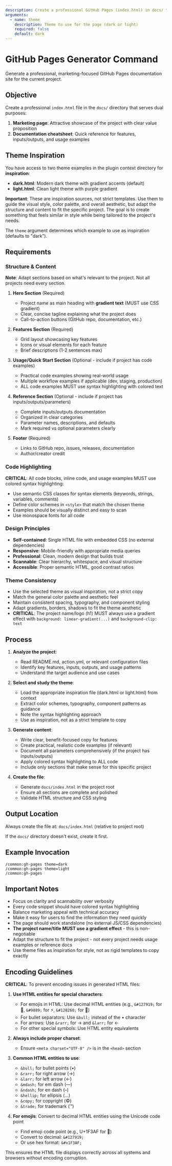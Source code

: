 ```yaml
---
description: Create a professional GitHub Pages (index.html) in docs/ to showcase the project
arguments:
  - name: theme
    description: Theme to use for the page (dark or light)
    required: false
    default: dark
---
```


# GitHub Pages Generator Command

Generate a professional, marketing-focused GitHub Pages documentation site for the current project.

## Objective

Create a professional `index.html` file in the `docs/` directory that serves dual purposes:
1. **Marketing page**: Attractive showcase of the project with clear value proposition
2. **Documentation cheatsheet**: Quick reference for features, inputs/outputs, and usage examples

## Theme Inspiration

You have access to two theme examples in the plugin context directory for **inspiration**:

- **dark.html**: Modern dark theme with gradient accents (default)
- **light.html**: Clean light theme with purple gradient

**Important**: These are inspiration sources, not strict templates. Use them to guide the visual style, color palette, and overall aesthetic, but adapt the structure and content to fit the specific project. The goal is to create something that feels similar in style while being tailored to the project's needs.

The `theme` argument determines which example to use as inspiration (defaults to "dark").

## Requirements

### Structure & Content

**Note**: Adapt sections based on what's relevant to the project. Not all projects need every section.

1. **Hero Section** (Required)
   - Project name as main heading with **gradient text** (MUST use CSS gradient)
   - Clear, concise tagline explaining what the project does
   - Call-to-action buttons (GitHub repo, documentation, etc.)

2. **Features Section** (Required)
   - Grid layout showcasing key features
   - Icons or visual elements for each feature
   - Brief descriptions (1-2 sentences max)

3. **Usage/Quick Start Section** (Optional - include if project has code examples)
   - Practical code examples showing real-world usage
   - Multiple workflow examples if applicable (dev, staging, production)
   - ALL code examples MUST use syntax highlighting with colored text

4. **Reference Section** (Optional - include if project has inputs/outputs/parameters)
   - Complete inputs/outputs documentation
   - Organized in clear categories
   - Parameter names, descriptions, and defaults
   - Mark required vs optional parameters clearly

5. **Footer** (Required)
   - Links to GitHub repo, issues, releases, documentation
   - Author/creator credit

### Code Highlighting

**CRITICAL**: All code blocks, inline code, and usage examples MUST use colored syntax highlighting:

- Use semantic CSS classes for syntax elements (keywords, strings, variables, comments)
- Define color schemes in `<style>` that match the chosen theme
- Examples should be visually distinct and easy to scan
- Use monospace fonts for all code

### Design Principles

- **Self-contained**: Single HTML file with embedded CSS (no external dependencies)
- **Responsive**: Mobile-friendly with appropriate media queries
- **Professional**: Clean, modern design that builds trust
- **Scannable**: Clear hierarchy, whitespace, and visual structure
- **Accessible**: Proper semantic HTML, good contrast ratios

### Theme Consistency

- Use the selected theme as visual inspiration, not a strict copy
- Match the general color palette and aesthetic feel
- Maintain consistent spacing, typography, and component styling
- Adapt gradients, borders, shadows to fit the theme aesthetic
- **CRITICAL**: The project name/logo (h1) MUST always use a gradient effect with `background: linear-gradient(...)` and `background-clip: text`

## Process

1. **Analyze the project**:
   - Read README.md, action.yml, or relevant configuration files
   - Identify key features, inputs, outputs, and usage patterns
   - Understand the target audience and use cases

2. **Select and study the theme**:
   - Load the appropriate inspiration file (dark.html or light.html) from context
   - Extract color schemes, typography, component patterns as guidance
   - Note the syntax highlighting approach
   - Use as inspiration, not as a strict template to copy

3. **Generate content**:
   - Write clear, benefit-focused copy for features
   - Create practical, realistic code examples (if relevant)
   - Document all parameters comprehensively (if the project has inputs/outputs)
   - Apply colored syntax highlighting to ALL code
   - Include only sections that make sense for this specific project

4. **Create the file**:
   - Generate `docs/index.html` in the project root
   - Ensure all sections are complete and polished
   - Validate HTML structure and CSS styling

## Output Location

Always create the file at: `docs/index.html` (relative to project root)

If the `docs/` directory doesn't exist, create it first.

## Example Invocation

```
/common:gh-pages theme=dark
/common:gh-pages theme=light
/common:gh-pages
```

## Important Notes

- Focus on clarity and scannability over verbosity
- Every code snippet should have colored syntax highlighting
- Balance marketing appeal with technical accuracy
- Make it easy for users to find the information they need quickly
- The page should work standalone (no external JS/CSS dependencies)
- **The project name/title MUST use a gradient effect** - this is non-negotiable
- Adapt the structure to fit the project - not every project needs usage examples or reference docs
- Use theme files as inspiration for style, not as rigid templates to copy exactly

## Encoding Guidelines

**CRITICAL**: To prevent encoding issues in generated HTML files:

1. **Use HTML entities for special characters**:
   - For emojis in HTML: Use decimal HTML entities (e.g., `&#127919;` for 🎯, `&#9889;` for ⚡, `&#128260;` for 🔔)
   - For bullet separators: Use `&bull;` instead of the • character
   - For arrows: Use `&rarr;` for → and `&larr;` for ←
   - For other special symbols: Use HTML entity equivalents

2. **Always include proper charset**:
   - Ensure `<meta charset="UTF-8" />` is in the `<head>` section

3. **Common HTML entities to use**:
   - `&bull;` for bullet points (•)
   - `&rarr;` for right arrow (→)
   - `&larr;` for left arrow (←)
   - `&mdash;` for em dash (—)
   - `&ndash;` for en dash (–)
   - `&hellip;` for ellipsis (…)
   - `&copy;` for copyright (©)
   - `&trade;` for trademark (™)

4. **For emojis**: Convert to decimal HTML entities using the Unicode code point
   - Find emoji code point (e.g., U+1F3AF for 🎯)
   - Convert to decimal: `&#127919;`
   - Or use hex format: `&#x1F3AF;`

This ensures the HTML file displays correctly across all systems and browsers without encoding corruption.
